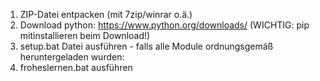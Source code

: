 1. ZIP-Datei entpacken (mit 7zip/winrar o.ä.)
2. Download python: https://www.python.org/downloads/ (WICHTIG: pip mitinstallieren beim Download!)
3. setup.bat Datei ausführen - falls alle Module ordnungsgemäß heruntergeladen wurden:
4. froheslernen.bat ausführen
